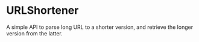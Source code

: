# URLShortener
A simple API to parse long URL to a shorter version, and retrieve the longer version from the latter.
